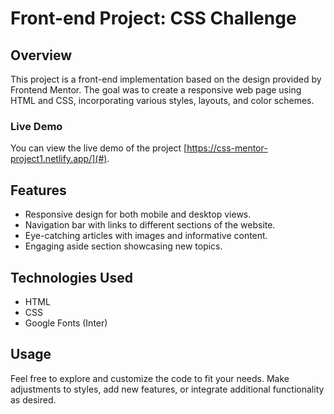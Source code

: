 # Front-end Project: CSS Challenge

## Overview

This project is a front-end implementation based on the design provided by Frontend Mentor. The goal was to create a responsive web page using HTML and CSS, incorporating various styles, layouts, and color schemes.

### Live Demo

You can view the live demo of the project [https://css-mentor-project1.netlify.app/](#).


## Features

- Responsive design for both mobile and desktop views.
- Navigation bar with links to different sections of the website.
- Eye-catching articles with images and informative content.
- Engaging aside section showcasing new topics.

## Technologies Used

- HTML
- CSS
- Google Fonts (Inter)



## Usage

Feel free to explore and customize the code to fit your needs. Make adjustments to styles, add new features, or integrate additional functionality as desired.

